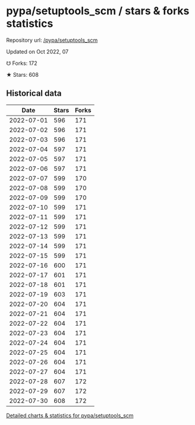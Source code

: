 # pypa/setuptools_scm / stars & forks statistics

Repository url: [/pypa/setuptools_scm](https://github.com/pypa/setuptools_scm)

Updated on Oct 2022, 07

☋ Forks: 172

★ Stars: 608

## Historical data
| Date | Stars | Forks |
|------|-------|-------|
| 2022-07-01 | 596 | 171 | 
| 2022-07-02 | 596 | 171 | 
| 2022-07-03 | 596 | 171 | 
| 2022-07-04 | 597 | 171 | 
| 2022-07-05 | 597 | 171 | 
| 2022-07-06 | 597 | 171 | 
| 2022-07-07 | 599 | 170 | 
| 2022-07-08 | 599 | 170 | 
| 2022-07-09 | 599 | 170 | 
| 2022-07-10 | 599 | 171 | 
| 2022-07-11 | 599 | 171 | 
| 2022-07-12 | 599 | 171 | 
| 2022-07-13 | 599 | 171 | 
| 2022-07-14 | 599 | 171 | 
| 2022-07-15 | 599 | 171 | 
| 2022-07-16 | 600 | 171 | 
| 2022-07-17 | 601 | 171 | 
| 2022-07-18 | 601 | 171 | 
| 2022-07-19 | 603 | 171 | 
| 2022-07-20 | 604 | 171 | 
| 2022-07-21 | 604 | 171 | 
| 2022-07-22 | 604 | 171 | 
| 2022-07-23 | 604 | 171 | 
| 2022-07-24 | 604 | 171 | 
| 2022-07-25 | 604 | 171 | 
| 2022-07-26 | 604 | 171 | 
| 2022-07-27 | 604 | 171 | 
| 2022-07-28 | 607 | 172 | 
| 2022-07-29 | 607 | 172 | 
| 2022-07-30 | 608 | 172 | 


[Detailed charts & statistics for pypa/setuptools_scm](https://reviewgithub.com/rep/pypa/setuptools_scm)
